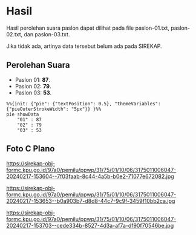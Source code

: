 # Hasil

Hasil perolehan suara paslon dapat dilihat pada file paslon-01.txt, paslon-02.txt, dan paslon-03.txt.

Jika tidak ada, artinya data tersebut belum ada pada SIREKAP.

## Perolehan Suara

 * Paslon 01: **87**.
 * Paslon 02: **79**.
 * Paslon 03: **53**.

```mermaid
%%{init: {"pie": {"textPosition": 0.5}, "themeVariables": {"pieOuterStrokeWidth": "5px"}} }%%
pie showData
    "01" : 87
    "02" : 79
    "03" : 53
```
## Foto C Plano

https://sirekap-obj-formc.kpu.go.id/97a0/pemilu/ppwp/31/75/01/10/06/3175011006047-20240217-153604--7f03faab-8c44-4a5b-b0e2-71077e672082.jpg

https://sirekap-obj-formc.kpu.go.id/97a0/pemilu/ppwp/31/75/01/10/06/3175011006047-20240217-153653--b0a903b7-d8d8-44c7-9c9f-3459f10bb2ca.jpg

https://sirekap-obj-formc.kpu.go.id/97a0/pemilu/ppwp/31/75/01/10/06/3175011006047-20240217-153703--cede334b-8527-4d3a-af7a-df90f70546be.jpg
